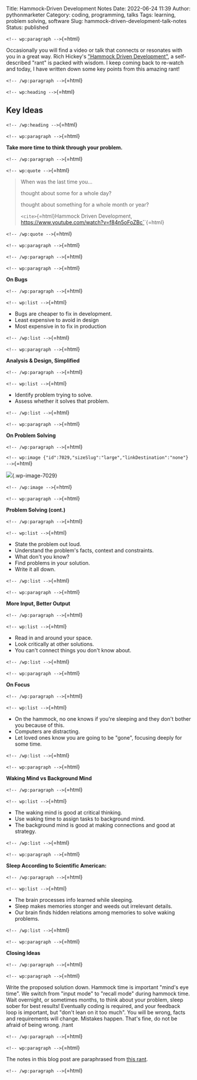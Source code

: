Title: Hammock-Driven Development Notes
Date: 2022-06-24 11:39
Author: pythonmarketer
Category: coding, programming, talks
Tags: learning, problem solving, software
Slug: hammock-driven-development-talk-notes
Status: published

`<!-- wp:paragraph -->`{=html}

Occasionally you will find a video or talk that connects or resonates with you in a great way. Rich Hickey's ["Hammock Driven Development"](https://www.youtube.com/watch?v=f84n5oFoZBc), a self-described "rant" is packed with wisdom. I keep coming back to re-watch and today, I have written down some key points from this amazing rant!

`<!-- /wp:paragraph -->`{=html}

`<!-- wp:heading -->`{=html}

## Key Ideas

`<!-- /wp:heading -->`{=html}

`<!-- wp:paragraph -->`{=html}

**Take more time to think through your problem.**

`<!-- /wp:paragraph -->`{=html}

`<!-- wp:quote -->`{=html}

> When was the last time you...
>
> thought about some for a whole day?
>
> thought about something for a whole month or year?
>
> `<cite>`{=html}Hammock Driven Development, https://www.youtube.com/watch?v=f84n5oFoZBc`</cite>`{=html}

`<!-- /wp:quote -->`{=html}

`<!-- wp:paragraph -->`{=html}

`<!-- /wp:paragraph -->`{=html}

`<!-- wp:paragraph -->`{=html}

**On Bugs**

`<!-- /wp:paragraph -->`{=html}

`<!-- wp:list -->`{=html}

-   Bugs are cheaper to fix in development.
-   Least expensive to avoid in design
-   Most expensive in to fix in production

`<!-- /wp:list -->`{=html}

`<!-- wp:paragraph -->`{=html}

**Analysis & Design, Simplified**

`<!-- /wp:paragraph -->`{=html}

`<!-- wp:list -->`{=html}

-   Identify problem trying to solve.
-   Assess whether it solves that problem.

`<!-- /wp:list -->`{=html}

`<!-- wp:paragraph -->`{=html}

**On Problem Solving**

`<!-- /wp:paragraph -->`{=html}

`<!-- wp:image {"id":7029,"sizeSlug":"large","linkDestination":"none"} -->`{=html}

![](https://pythonmarketer.files.wordpress.com/2022/06/solve-problems-1.png?w=730){.wp-image-7029}

`<!-- /wp:image -->`{=html}

`<!-- wp:paragraph -->`{=html}

**Problem Solving (cont.)**

`<!-- /wp:paragraph -->`{=html}

`<!-- wp:list -->`{=html}

-   State the problem out loud.
-   Understand the problem's facts, context and constraints.
-   What don't you know?
-   Find problems in your solution.
-   Write it all down.

`<!-- /wp:list -->`{=html}

`<!-- wp:paragraph -->`{=html}

**More Input, Better Output**

`<!-- /wp:paragraph -->`{=html}

`<!-- wp:list -->`{=html}

-   Read in and around your space.
-   Look critically at other solutions.
-   You can't connect things you don't know about.

`<!-- /wp:list -->`{=html}

`<!-- wp:paragraph -->`{=html}

**On Focus**

`<!-- /wp:paragraph -->`{=html}

`<!-- wp:list -->`{=html}

-   On the hammock, no one knows if you're sleeping and they don't bother you because of this.
-   Computers are distracting.
-   Let loved ones know you are going to be "gone", focusing deeply for some time.

`<!-- /wp:list -->`{=html}

`<!-- wp:paragraph -->`{=html}

**Waking Mind vs Background Mind**

`<!-- /wp:paragraph -->`{=html}

`<!-- wp:list -->`{=html}

-   The waking mind is good at critical thinking.
-   Use waking time to assign tasks to background mind.
-   The background mind is good at making connections and good at strategy.

`<!-- /wp:list -->`{=html}

`<!-- wp:paragraph -->`{=html}

**Sleep According to Scientific American:**

`<!-- /wp:paragraph -->`{=html}

`<!-- wp:list -->`{=html}

-   The brain processes info learned while sleeping.
-   Sleep makes memories stonger and weeds out irrelevant details.
-   Our brain finds hidden relations among memories to solve waking problems.

`<!-- /wp:list -->`{=html}

`<!-- wp:paragraph -->`{=html}

**Closing Ideas**

`<!-- /wp:paragraph -->`{=html}

`<!-- wp:paragraph -->`{=html}

Write the proposed solution down. Hammock time is important "mind's eye time". We switch from "input mode" to "recall mode" during hammock time. Wait overnight, or sometimes months, to think about your problem, sleep sober for best results! Eventually coding is required, and your feedback loop is important, but "don't lean on it too much". You will be wrong, facts and requirements will change. Mistakes happen. That's fine, do not be afraid of being wrong. /rant

`<!-- /wp:paragraph -->`{=html}

`<!-- wp:paragraph -->`{=html}

The notes in this blog post are paraphrased from [this rant](https://www.youtube.com/watch?v=f84n5oFoZBc).

`<!-- /wp:paragraph -->`{=html}
